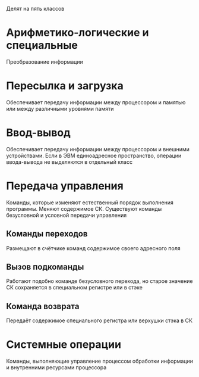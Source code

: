 Делят на пять классов
# Арифметико-логические и специальные
Преобразование информации
# Пересылка и загрузка
Обеспечивает передачу информации между процессором и памятью или между различными уровнями памяти
# Ввод-вывод
Обеспечивает передачу информации между процессором и внешними устройствами. Если в ЭВМ единоадресное пространство, операции ввода-вывода не выделяются в отдельный класс
# Передача управления
Команды, которые изменяют естественный порядок выполнения программы. Меняют содержимое СК. Существуют команды безусловной и условной передачи управления
## Команды переходов
Размещают в счётчике команд содержимое своего адресного поля
## Вызов подкоманды
Работают подобно команде безусловного перехода, но старое значение СК сохраняется в специальном регистре или в стэке
## Команда возврата
Передаёт содержимое специального регистра или верхушки стэка в СК
# Системные операции
Команды, выполняющие управление процессом обработки информации и внутренними ресурсами процессора